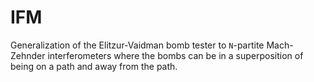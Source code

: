 # IFM

Generalization of the Elitzur-Vaidman bomb tester to `N`-partite Mach-Zehnder interferometers where the bombs can be in a superposition of being on a path and away from the path.